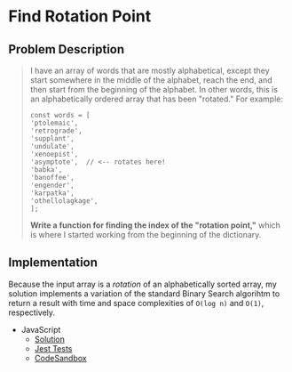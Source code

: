 # Find Rotation Point

## Problem Description

> I have an array of words that are mostly alphabetical, except they start somewhere in the middle of the alphabet, reach the end, and then start from the beginning of the alphabet. In other words, this is an alphabetically ordered array that has been "rotated." For example:
>
> ```
> const words = [
> 'ptolemaic',
> 'retrograde',
> 'supplant',
> 'undulate',
> 'xenoepist',
> 'asymptote',  // <-- rotates here!
> 'babka',
> 'banoffee',
> 'engender',
> 'karpatka',
> 'othellolagkage',
> ];
> ```
>
> **Write a function for finding the index of the "rotation point,"** which is where I started working from the beginning of the dictionary.

## Implementation

Because the input array is a _rotation_ of an alphabetically sorted array, my solution implements a variation of the standard Binary Search algorihtm to return a result with time and space complexities of `O(log n)` and `O(1)`, respectively.

- JavaScript
  - [Solution](./findRotationPoint.js)
  - [Jest Tests](./findRotationPoint.test.js)
  - [CodeSandbox](https://codesandbox.io/s/18z62l6kq4?autoresize=1&fontsize=14&module=%2FfindRotationPoint.js&previewwindow=tests)
